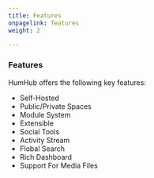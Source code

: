 ```yaml
---
title: Features
onpagelink: features
weight: 2

---
```


### Features

HumHub offers the following key features:
 
- Self-Hosted
- Public/Private Spaces
- Module System 
- Extensible 
- Social Tools
- Activity Stream
- Flobal Search  
- Rich Dashboard 
- Support For Media Files 

